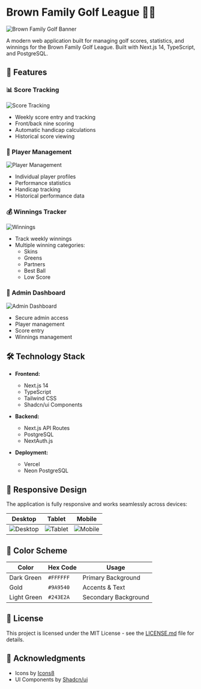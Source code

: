 # Brown Family Golf League 🏌️‍♂️

![Brown Family Golf Banner](public/golf_bg_image.jpg)

A modern web application built for managing golf scores, statistics, and winnings for the Brown Family Golf League. Built with Next.js 14, TypeScript, and PostgreSQL.

## 🌟 Features

### 📊 Score Tracking
![Score Tracking](public/screenshots/weekly_scores.png)
- Weekly score entry and tracking
- Front/back nine scoring
- Automatic handicap calculations
- Historical score viewing

### 👥 Player Management
![Player Management](public/screenshots/players.png)
- Individual player profiles
- Performance statistics
- Handicap tracking
- Historical performance data

### 💰 Winnings Tracker
![Winnings](public/screenshots/winnings.png)
- Track weekly winnings
- Multiple winning categories:
  - Skins
  - Greens
  - Partners
  - Best Ball
  - Low Score

### 🔐 Admin Dashboard
![Admin Dashboard](public/screenshots/admin.png)
- Secure admin access
- Player management
- Score entry
- Winnings management

## 🛠️ Technology Stack

- **Frontend:**
  - Next.js 14
  - TypeScript
  - Tailwind CSS
  - Shadcn/ui Components

- **Backend:**
  - Next.js API Routes
  - PostgreSQL
  - NextAuth.js

- **Deployment:**
  - Vercel
  - Neon PostgreSQL

## 📱 Responsive Design

The application is fully responsive and works seamlessly across devices:

| Desktop | Tablet | Mobile |
|---------|---------|---------|
| ![Desktop](public/screenshots/desktop.png) | ![Tablet](public/screenshots/tablet.png) | ![Mobile](public/screenshots/mobile.png) |

## 🎨 Color Scheme

| Color | Hex Code | Usage |
|-------|----------|--------|
| Dark Green | `#FFFFFF ` | Primary Background |
| Gold | `#9A9540` | Accents & Text |
| Light Green | `#243E2A` | Secondary Background |

## 📝 License

This project is licensed under the MIT License - see the [LICENSE.md](LICENSE.md) file for details.

## 🙏 Acknowledgments

- Icons by [Icons8](https://icons8.com)
- UI Components by [Shadcn/ui](https://ui.shadcn.com)
